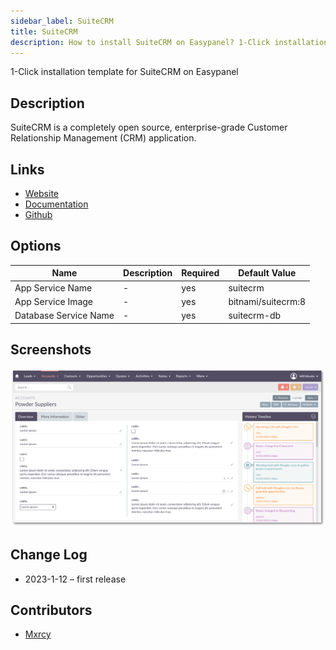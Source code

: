 ```yaml
---
sidebar_label: SuiteCRM
title: SuiteCRM
description: How to install SuiteCRM on Easypanel? 1-Click installation template for SuiteCRM on Easypanel
---
```


<!-- generated -->

1-Click installation template for SuiteCRM on Easypanel

## Description

SuiteCRM is a completely open source, enterprise-grade Customer Relationship Management (CRM) application.

## Links

- [Website](https://suitecrm.com/)
- [Documentation](https://docs.suitecrm.com/)
- [Github](https://github.com/salesagility/SuiteCRM)

## Options

Name | Description | Required | Default Value
-|-|-|-
App Service Name | - | yes | suitecrm
App Service Image | - | yes | bitnami/suitecrm:8
Database Service Name | - | yes | suitecrm-db

## Screenshots

![SuiteCRM Screenshot](./assets/screenshot.png)

## Change Log

- 2023-1-12 – first release

## Contributors

- [Mxrcy](https://github.com/DrMxrcy)
